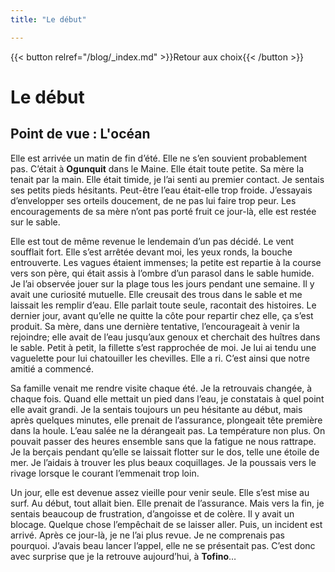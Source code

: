 ```yaml
---
title: "Le début"

---
```


{{< button relref="/blog/_index.md" >}}Retour aux choix{{< /button >}}

# Le début
## Point de vue : L'océan

Elle est arrivée un matin de fin d’été. Elle ne s’en souvient probablement pas. C’était à **Ogunquit** dans le Maine. Elle était toute petite. Sa mère la tenait par la main. Elle était timide, je l’ai senti au premier contact. Je sentais ses petits pieds hésitants. Peut-être l’eau était-elle trop froide.  J’essayais d’envelopper ses orteils doucement, de ne pas lui faire trop peur. Les encouragements de sa mère n’ont pas porté fruit ce jour-là, elle est restée sur le sable.


Elle est tout de même revenue le lendemain d’un pas décidé. Le vent soufflait fort. Elle s’est arrêtée devant moi, les yeux ronds, la bouche entrouverte. Les vagues étaient immenses; la petite est repartie à la course vers son père, qui était assis à l’ombre d’un parasol dans le sable humide. Je l’ai observée jouer sur la plage tous les jours pendant une semaine. Il y avait une curiosité mutuelle. Elle creusait des trous dans le sable et me laissait les remplir d’eau. Elle parlait toute seule, racontait des histoires. Le dernier jour, avant qu’elle ne quitte la côte pour repartir chez elle, ça s’est produit. Sa mère, dans une dernière tentative, l’encourageait à venir la rejoindre; elle avait de l’eau jusqu’aux genoux et cherchait des huîtres dans le sable. Petit à petit, la fillette s’est rapprochée de moi. Je lui ai tendu une vaguelette pour lui chatouiller les chevilles. Elle a ri. C’est ainsi que notre amitié a commencé. 


Sa famille venait me rendre visite chaque été. Je la retrouvais changée, à chaque fois. Quand elle mettait un pied dans l’eau, je constatais à quel point elle avait grandi. Je la sentais toujours un peu hésitante au début, mais après quelques minutes, elle prenait de l’assurance, plongeait tête première dans la houle. L’eau salée ne la dérangeait pas. La température non plus. On pouvait passer des heures ensemble sans que la fatigue ne nous rattrape. Je la berçais pendant qu’elle se laissait flotter sur le dos, telle une étoile de mer. Je l’aidais à trouver les plus beaux coquillages. Je la poussais vers le rivage lorsque le courant l’emmenait trop loin. 

Un jour, elle est devenue assez vieille pour venir seule. Elle s’est mise au surf. Au début, tout allait bien. Elle prenait de l’assurance. Mais vers la fin, je sentais beaucoup de frustration, d’angoisse et de colère. Il y avait un blocage. Quelque chose l’empêchait de se laisser aller. Puis, un incident est arrivé. Après ce jour-là, je ne l’ai plus revue. Je ne comprenais pas pourquoi. J’avais beau lancer l’appel, elle ne se présentait pas. C’est donc avec surprise que je la retrouve aujourd’hui, à **Tofino**…




